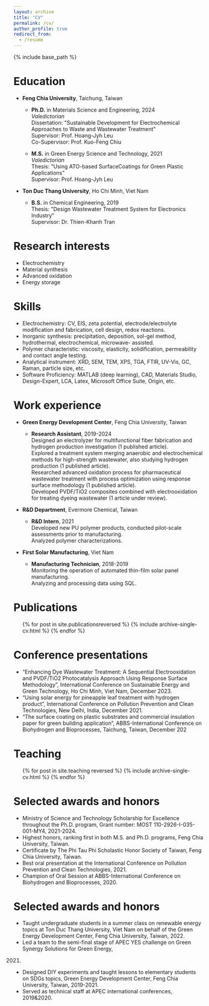 ```yaml
---
layout: archive
title: "CV"
permalink: /cv/
author_profile: true
redirect_from:
  - /resume
---
```


{% include base_path %}

Education
======
* **Feng Chia University**, Taichung, Taiwan
  * **Ph.D.** in Materials Science and Engineering, 2024
<br>_Valedictorian_
<br>Dissertation: "Sustainable Development for Electrochemical Approaches to Waste and Wastewater Treatment"
<br>Supervisor: Prof. Hoang-Jyh Leu
<br>Co-Supervisor: Prof. Kuo-Feng Chiu

  * **M.S.** in Green Energy Science and Technology, 2021
<br>_Valedictorian_
<br>Thesis: "Using ATO-based SurfaceCoatings for Green Plastic Applications"
<br>Supervisor: Prof. Hoang-Jyh Leu

* **Ton Duc Thang University**, Ho Chi Minh, Viet Nam
  * **B.S.** in Chemical Engineering, 2019
<br>Thesis: "Design Wastewater Treatment System for Electronics Industry"
<br>Supervisor: Dr. Thien-Khanh Tran

Research interests
======
* Electrochemistry
* Material synthesis
* Advanced oxidation 
* Energy storage

Skills
======
* Electrochemistry: CV, EIS, zeta potential, electrode/electrolyte modification and fabrication, cell design,
redox reactions.
* Inorganic synthesis: precipitation, deposition, sol-gel method, hydrothermal, electrochemical, microwave-
assisted.
* Polymer characteristic: viscosity, elasticity, solidification, permeability and contact angle testing.
* Analytical instrument: XRD, SEM, TEM, XPS, TGA, FTIR, UV-Vis, GC, Raman, particle size, etc.
* Software Proficiency: MATLAB (deep learning), CAD, Materials Studio, Design-Expert, LCA, Latex,
Microsoft Office Suite, Origin, etc.

Work experience
======
* **Green Energy Development Center**, Feng Chia University, Taiwan
  * **Research Assistant**, 2019-2024
	<br>Designed an electrolyzer for multifunctional fiber fabrication and hydrogen production investigation (1
published article).
	<br>Explored a treatment system merging anaerobic and electrochemical methods for high-strength
wastewater, also studying hydrogen production (1 published article).
	<br>Researched advanced oxidation process for pharmaceutical wastewater treatment with process
optimization using response surface methodology (1 published article).
	<br>Developed PVDF/TiO2 composites combined with electrooxidation for treating dyeing wastewater (1
article under review).

* **R&D Department**, Evermore Chemical, Taiwan
  * **R&D Intern**, 2021
	<br>Developed new PU polymer products, conducted pilot-scale assessments prior to manufacturing.
	<br>Analyzed polymer characterizations.

* **First Solar Manufacturing**, Viet Nam
  * **Manufacturing Technician**, 2018-2019
  <br>Monitoring the operation of automated thin-film solar panel manufacturing.
	<br>Analyzing and processing data using SQL.

Publications
======
  <ul>{% for post in site.publicationsreversed %}
    {% include archive-single-cv.html %}
  {% endfor %}</ul>
  
Conference presentations 
======
* “Enhancing Dye Wastewater Treatment: A Sequential Electrooxidation and PVDF/TiO2 Photocatalysis Approach
Using Response Surface Methodology”, International Conference on Sustainable Energy and Green Technology,
Ho Chi Minh, Viet Nam, December 2023.
* “Using solar energy for pineapple leaf treatment with hydrogen product”, International Conference on Pollution
Prevention and Clean Technologies, New Delhi, India, December 2021.
* “The surface coating on plastic substrates and commercial insulation paper for green building application”,
ABBS-International Conference on Biohydrogen and Bioprocesses, Taichung, Taiwan, December 202

Teaching
======
  <ul>{% for post in site.teaching reversed %}
    {% include archive-single-cv.html %}
  {% endfor %}</ul>
  
Selected awards and honors
======
* Ministry of Science and Technology Scholarship for Excellence throughout the Ph.D. program, Grant
number: MOST 110-2926-I-035-001-MY4, 2021-2024.
* Highest honors, ranking first in both M.S. and Ph.D. programs, Feng Chia University, Taiwan.
* Certificate by The Phi Tau Phi Scholastic Honor Society of Taiwan, Feng Chia University, Taiwan.
* Best oral presentation at the International Conference on Pollution Prevention and Clean Technologies, 2021.
* Champion of Oral Session at ABBS-International Conference on Biohydrogen and Bioprocesses, 2020.

Selected awards and honors
======
* Taught undergraduate students in a summer class on renewable energy topics at Ton Duc Thang University,
Viet Nam on behalf of the Green Energy Development Center, Feng Chia University, Taiwan, 2022.
* Led a team to the semi-final stage of APEC YES challenge on Green Synergy Solutions for Green Energy,
2021.
* Designed DIY experiments and taught lessons to elementary students on SDGs topics, Green Energy
Development Center, Feng Chia University, Taiwan, 2019-2021.
* Served as technical staff at APEC international conferences, 2019&2020.
